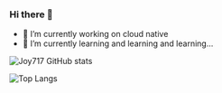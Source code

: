 ### Hi there 👋


- 🔭 I’m currently working on cloud native
- 🌱 I’m currently learning and learning and learning...

![Joy717 GitHub stats](https://github-readme-stats.vercel.app/api?username=joy717&show_icons=true&theme=radical)

![Top Langs](https://github-readme-stats.vercel.app/api/top-langs/?username=joy717&layout=compact&theme=radical)
